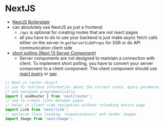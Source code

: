 # NextJS

- [NextJS Boilerplate](https://github.com/ixartz/Next-js-Boilerplate)
- can absolutely use NextJS as just a frontend
  - `/api` is optional for creating routes that are not react pages
  - all you have to do to use your backend is just make async fetch calls either on the server in `getServerSideProps` for SSR or do API communication client side
- [short polling (Next 13 Server Component)](https://stackoverflow.com/questions/75955126)
  - Server components are not designed to maintain a connection with client. To implement short polling, you have to convert your server component to a client component. The client component should use [react query](https://tanstack.com/query/v4/docs/react/guides/initial-query-data) or [swr](https://swr.vercel.app/docs/with-nextjs#pre-rendering-with-default-data).

```js
// Next.js router object
// use to retrieve information about the current route, query parameters,
// and navigate programmatically
import { useRouter } from 'next/router';
// use to create links between pages
// helps in client-side navigation without reloading entire page
import Link from 'next/link';
// optimize (lazy loading, responsiveness) and render images
import Image from 'next/image';
```
